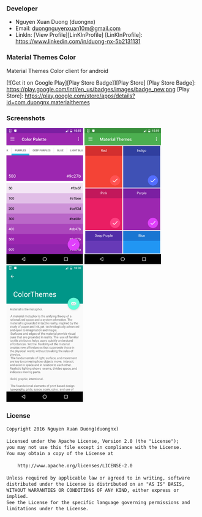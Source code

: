 ### Developer
- Nguyen Xuan Duong (duongnx)
- Email: duongnguyenxuan10m@gmail.com
- LinkIn: [View Profile][LinKInProfile]
[LinKInProfile]: https://www.linkedin.com/in/duong-nx-5b2131131

### Material Themes Color
Material Themes Color client for android

[![Get it on Google Play][Play Store Badge]][Play Store]
[Play Store Badge]: https://play.google.com/intl/en_us/badges/images/badge_new.png
[Play Store]: https://play.google.com/store/apps/details?id=com.duongnx.materialthemes

### Screenshots
<img src="screenshots/2.png" width="200px" />
<img src="screenshots/3.png" width="200px" />
<img src="screenshots/4.png" width="200px" />

### License
    Copyright 2016 Nguyen Xuan Duong(duongnx)
    
    Licensed under the Apache License, Version 2.0 (the "License");
    you may not use this file except in compliance with the License.
    You may obtain a copy of the License at
    
        http://www.apache.org/licenses/LICENSE-2.0
    
    Unless required by applicable law or agreed to in writing, software
    distributed under the License is distributed on an "AS IS" BASIS,
    WITHOUT WARRANTIES OR CONDITIONS OF ANY KIND, either express or implied.
    See the License for the specific language governing permissions and
    limitations under the License.
